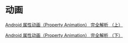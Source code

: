 # 动画

[Android 属性动画（Property Animation） 完全解析 （上）](https://blog.csdn.net/lmj623565791/article/details/38067475)

[Android 属性动画（Property Animation） 完全解析 （下）](https://blog.csdn.net/lmj623565791/article/details/38092093)

